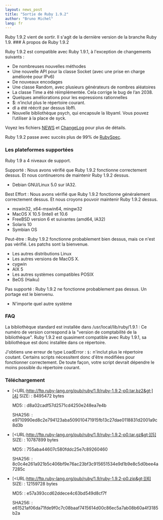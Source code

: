 ```yaml
---
layout: news_post
title: "Sortie de Ruby 1.9.2"
author: "Bruno Michel"
lang: fr
---
```


 Ruby 1.9.2 vient de sortir. Il s\'agit de la dernière version de la branche Ruby 1.9. ### À propos de Ruby 1.9.2

Ruby 1.9.2 est compatible avec Ruby 1.9.1, à l\'exception de changements
suivants :

* De nombreuses nouvelles méthodes
* Une nouvelle API pour la classe Socket (avec une prise en charge
  améliorée pour IPv6)
* De nouveaux encodages
* Une classe Random, avec plusieurs générateurs de nombres aléatoires
* La classe Time a été réimplémentée. Cela corrige le bug de l’an 2038.
* Quelques améliorations pour les expressions rationnelles
* $: n’inclut plus le répertoire courant.
* dl a été réécrit par dessus libffi.
* Nouvelle bibliothèque psych, qui encapsule la libyaml. Vous pouvez
  l’utiliser à la place de syck.

Voyez les fichiers [NEWS][1] et [ChangeLog][2] pour plus de détails.

Ruby 1.9.2 passe avec succès plus de 99% de [RubySpec][3].

### Les plateformes supportées

Ruby 1.9 a 4 niveaux de support.

Supporté
: Nous avons vérifié que Ruby 1.9.2 fonctionne correctement dessus. Et
  nous continuerons de maintenir Ruby 1.9.2 dessus.
  * Debian GNU/Linux 5.0 sur IA32.

Best Effort
: Nous avons vérifié que Ruby 1.9.2 fonctionne généralement correctement
  dessus. Et nous croyons pouvoir maintenir Ruby 1.9.2 dessus.
  * mswin32, x64-mswin64, mingw32
  * MacOS X 10.5 (Intel) et 10.6
  * FreeBSD version 6 et suivantes (amd64, IA32)
  * Solaris 10
  * Symbian OS

Peut-être
: Ruby 1.9.2 fonctionne probablement bien dessus, mais ce n\'est pas
  vérifié. Les patchs sont la bienvenue.
  * Les autres distributions Linux
  * Les autres versions de MacOS X.
  * cygwin
  * AIX 5
  * Les autres systèmes compatibles POSIX
  * BeOS (Haiku)

Pas supporté
: Ruby 1.9.2 ne fonctionne probablement pas dessus. Un portage est le
  bienvenu.
  * N\'importe quel autre système

### FAQ

La bibliothèque standard est installée dans /usr/local/lib/ruby/1.9.1
: Ce numéro de version correspond à la \"version de comptabilité de la
  bibliothèque\". Ruby 1.9.2 est quasiment compatible avec Ruby 1.9.1,
  sa bibliothèque est donc installée dans ce répertoire.

J\'obtiens une erreur de type LoadError
: `$:` n\'inclut plus le répertoire coutant. Certains scripts
  nécessitent donc d\'être modifiées pour fonctionner correctement. De
  toute façon, votre script devrait dépendre le moins possible du
  répertoire courant.

### Téléchargement

* [&lt;URL:http://ftp.ruby-lang.org/pub/ruby/1.9/ruby-1.9.2-p0.tar.bz2&gt;][4]
  SIZE:
  : 8495472 bytes
  
  MD5:
  : d8a02cadf57d2571cd4250e248ea7e4b
  
  SHA256:
  : e9710990ed8c2e794123aba509010471915fb13c27dae0118831d2001a9c8d3b

* [&lt;URL:http://ftp.ruby-lang.org/pub/ruby/1.9/ruby-1.9.2-p0.tar.gz&gt;][5]
  SIZE:
  : 10787899 bytes
  
  MD5:
  : 755aba44607c580fddc25e7c89260460
  
  SHA256:
  : 8c0c4e261a921b5c406bf9e76ac23bf3c915651534e9d1b9e8c5d0bee4a7285c

* [&lt;URL:http://ftp.ruby-lang.org/pub/ruby/1.9/ruby-1.9.2-p0.zip&gt;][6]
  SIZE:
  : 12159728 bytes
  
  MD5:
  : e57a393ccd62ddece4c63bd549d8cf7f
  
  SHA256:
  : e61521af06da71fde9f0c7c08baaf7415614d00c86ec5a7ab08b60a4f3185b2a



[1]: http://svn.ruby-lang.org/repos/ruby/tags/v1_9_2_0/NEWS 
[2]: http://svn.ruby-lang.org/repos/ruby/tags/v1_9_2_0/ChangeLog 
[3]: http://www.rubyspec.org 
[4]: http://ftp.ruby-lang.org/pub/ruby/1.9/ruby-1.9.2-p0.tar.bz2 
[5]: http://ftp.ruby-lang.org/pub/ruby/1.9/ruby-1.9.2-p0.tar.gz 
[6]: http://ftp.ruby-lang.org/pub/ruby/1.9/ruby-1.9.2-p0.zip 
